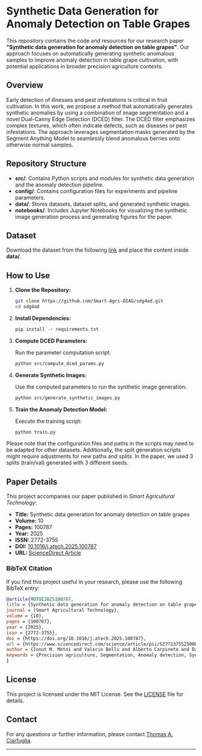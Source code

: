 # Synthetic Data Generation for Anomaly Detection on Table Grapes

This repository contains the code and resources for our research paper **"Synthetic data generation for anomaly detection on table grapes"**. Our approach focuses on automatically generating synthetic anomalous samples to improve anomaly detection in table grape cultivation, with potential applications in broader precision agriculture contexts.

## Overview

Early detection of illnesses and pest infestations is critical in fruit cultivation. In this work, we propose a method that automatically generates synthetic anomalies by using a combination of image segmentation and a novel Dual-Canny Edge Detection (DCED) filter. The DCED filter emphasizes complex textures, which often indicate defects, such as diseases or pest infestations. The approach leverages segmentation masks generated by the Segment Anything Model to seamlessly blend anomalous berries onto otherwise normal samples.

## Repository Structure

- **src/**: Contains Python scripts and modules for synthetic data generation and the anomaly detection pipeline.
- **config/**: Contains configuration files for experiments and pipeline parameters.
- **data/**: Stores datasets, dataset splits, and generated synthetic images.
- **notebooks/**: Includes Jupyter Notebooks for visualizing the synthetic image generation process and generating figures for the paper.

## Dataset
Download the dataset from the following [link](https://drive.google.com/drive/folders/1eKK0O3rVdAMoA8Fn-3xd5gmGS9jf-nbT?usp=sharing) and place the content inside **data/**.

## How to Use

1. **Clone the Repository:**

   ```bash
   git clone https://github.com/Smart-Agri-DIAG/sdg4ad.git
   cd sdg4ad
   ```

2. **Install Dependencies:**

   ```bash
   pip install -r requirements.txt
   ```

3. **Compute DCED Parameters:**

   Run the parameter computation script:

   ```bash
   python src/compute_dced_params.py
   ```

4. **Generate Synthetic Images:**

   Use the computed parameters to run the synthetic image generation:

   ```bash
   python src/generate_synthetic_images.py
   ```

5. **Train the Anomaly Detection Model:**

   Execute the training script:

   ```bash
   python train.py
   ```

Please note that the configuration files and paths in the scripts may need to be adapted for other datasets. Additionally, the split generation scripts might require adjustments for new paths and splits. In the paper, we used 3 splits (train/val) generated with 3 different seeds.

## Paper Details

This project accompanies our paper published in *Smart Agricultural Technology*:

- **Title:** Synthetic data generation for anomaly detection on table grapes  
- **Volume:** 10  
- **Pages:** 100787  
- **Year:** 2025  
- **ISSN:** 2772-3755  
- **DOI:** [10.1016/j.atech.2025.100787](https://doi.org/10.1016/j.atech.2025.100787)  
- **URL:** [ScienceDirect Article](https://www.sciencedirect.com/science/article/pii/S2772375525000218)

### BibTeX Citation

If you find this project useful in your research, please use the following BibTeX entry:

```bibtex
@article{MOTOI2025100787,
title = {Synthetic data generation for anomaly detection on table grapes},
journal = {Smart Agricultural Technology},
volume = {10},
pages = {100787},
year = {2025},
issn = {2772-3755},
doi = {https://doi.org/10.1016/j.atech.2025.100787},
url = {https://www.sciencedirect.com/science/article/pii/S2772375525000218},
author = {Ionut M. Motoi and Valerio Belli and Alberto Carpineto and Daniele Nardi and Thomas A. Ciarfuglia},
keywords = {Precision agriculture, Segmentation, Anomaly detection, Synthetic data},
}
```

## License

This project is licensed under the MIT License. See the [LICENSE](LICENSE) file for details.

## Contact

For any questions or further information, please contact [Thomas A. Ciarfuglia](mailto:ciarfuglia@diag.uniroma1.it).

---